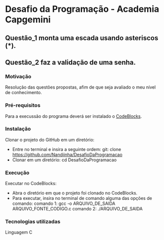 # Desafio da Programação - Academia Capgemini

## Questão_1 monta uma escada usando asteriscos (\*).

## Questão_2 faz a validação de uma senha.

### Motivação

Resolução das questões propostas, afim de que seja avaliado o meu nível de conhecimento.

### Pré-requisitos

Para a execussão do programa deverá ser instalado o
[CodeBlocks](http://www.codeblocks.org/downloads/binaries/).

### Instalação

Clonar o projeto do GitHub em um diretório:

- Entre no terminal e insira a seguinte ordem: git: clone https://github.com/Nandiinha/DesafioDaProgramacao
- Clonar em um diretório: cd DesafioDaProgramacao

### Execução

Executar no CodeBlocks:

- Abra o diretório em que o projeto foi clonado no CodeBlocks.
- Para executar, insira no terminal de comando alguma das opções de comando:
  comando 1: gcc -o ARQUIVO_DE_SAIDA ARQUIVO_FONTE_CODIGO.c
  comando 2: ./ARQUIVO_DE_SAIDA

### Tecnologias utilizadas

Linguagem C
